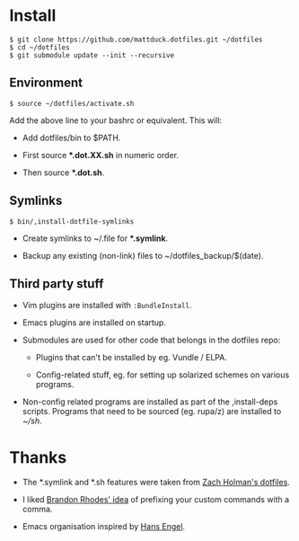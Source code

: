 # Install

    $ git clone https://github.com/mattduck.dotfiles.git ~/dotfiles
    $ cd ~/dotfiles
    $ git submodule update --init --recursive


## Environment

    $ source ~/dotfiles/activate.sh

Add the above line to your bashrc or equivalent. This will:

- Add dotfiles/bin to $PATH. 

- First source __\*.dot.XX.sh__ in numeric order.

- Then source __\*.dot.sh__. 


## Symlinks

    $ bin/,install-dotfile-symlinks

- Create symlinks to ~/.file for __\*.symlink__.

- Backup any existing (non-link) files to ~/dotfiles_backup/$(date).


## Third party stuff

- Vim plugins are installed with `:BundleInstall`. 

- Emacs plugins are installed on startup.

- Submodules are used for other code that belongs in the dotfiles repo:

    - Plugins that can't be installed by eg. Vundle / ELPA.

    - Config-related stuff, eg. for setting up solarized schemes on
      various programs.

- Non-config related programs are installed as part of the ,install-deps scripts.
  Programs that need to be sourced (eg. rupa/z) are installed to *~/sh*. 


# Thanks

- The \*.symlink and \*.sh features were taken from [Zach Holman's
  dotfiles](https://github.com/holman/dotfiles).

- I liked [Brandon Rhodes' idea](https://github.com/brandon-rhodes/homedir) of
  prefixing your custom commands with a comma. 

- Emacs organisation inspired by [Hans Engel](https://github.com/hans/dotfiles).
